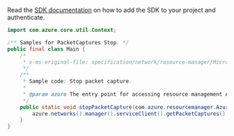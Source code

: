 Read the [SDK documentation](https://github.com/Azure/azure-sdk-for-java/blob/azure-resourcemanager_2.12.0/sdk/resourcemanager/azure-resourcemanager/README.md) on how to add the SDK to your project and authenticate.

```java
import com.azure.core.util.Context;

/** Samples for PacketCaptures Stop. */
public final class Main {
    /*
     * x-ms-original-file: specification/network/resource-manager/Microsoft.Network/stable/2021-05-01/examples/NetworkWatcherPacketCaptureStop.json
     */
    /**
     * Sample code: Stop packet capture.
     *
     * @param azure The entry point for accessing resource management APIs in Azure.
     */
    public static void stopPacketCapture(com.azure.resourcemanager.AzureResourceManager azure) {
        azure.networks().manager().serviceClient().getPacketCaptures().stop("rg1", "nw1", "pc1", Context.NONE);
    }
}
```
